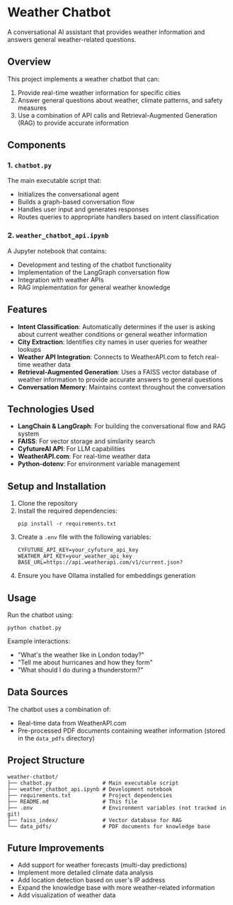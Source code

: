 # Weather Chatbot

A conversational AI assistant that provides weather information and answers general weather-related questions.

## Overview

This project implements a weather chatbot that can:
1. Provide real-time weather information for specific cities
2. Answer general questions about weather, climate patterns, and safety measures
3. Use a combination of API calls and Retrieval-Augmented Generation (RAG) to provide accurate information

## Components

### 1. `chatbot.py`

The main executable script that:
- Initializes the conversational agent
- Builds a graph-based conversation flow
- Handles user input and generates responses
- Routes queries to appropriate handlers based on intent classification

### 2. `weather_chatbot_api.ipynb`

A Jupyter notebook that contains:
- Development and testing of the chatbot functionality
- Implementation of the LangGraph conversation flow
- Integration with weather APIs
- RAG implementation for general weather knowledge

## Features

- **Intent Classification**: Automatically determines if the user is asking about current weather conditions or general weather information
- **City Extraction**: Identifies city names in user queries for weather lookups
- **Weather API Integration**: Connects to WeatherAPI.com to fetch real-time weather data
- **Retrieval-Augmented Generation**: Uses a FAISS vector database of weather information to provide accurate answers to general questions
- **Conversation Memory**: Maintains context throughout the conversation

## Technologies Used

- **LangChain & LangGraph**: For building the conversational flow and RAG system
- **FAISS**: For vector storage and similarity search
- **CyfutureAI API**: For LLM capabilities
- **WeatherAPI.com**: For real-time weather data
- **Python-dotenv**: For environment variable management

## Setup and Installation

1. Clone the repository
2. Install the required dependencies:
   ```
   pip install -r requirements.txt
   ```
3. Create a `.env` file with the following variables:
   ```
   CYFUTURE_API_KEY=your_cyfuture_api_key
   WEATHER_API_KEY=your_weather_api_key
   BASE_URL=https://api.weatherapi.com/v1/current.json?
   ```
4. Ensure you have Ollama installed for embeddings generation

## Usage

Run the chatbot using:
```
python chatbot.py
```

Example interactions:
- "What's the weather like in London today?"
- "Tell me about hurricanes and how they form"
- "What should I do during a thunderstorm?"

## Data Sources

The chatbot uses a combination of:
- Real-time data from WeatherAPI.com
- Pre-processed PDF documents containing weather information (stored in the `data_pdfs` directory)

## Project Structure

```
weather-chatbot/
├── chatbot.py                # Main executable script
├── weather_chatbot_api.ipynb # Development notebook
├── requirements.txt          # Project dependencies
├── README.md                 # This file
├── .env                      # Environment variables (not tracked in git)
├── faiss_index/              # Vector database for RAG
└── data_pdfs/                # PDF documents for knowledge base
```

## Future Improvements

- Add support for weather forecasts (multi-day predictions)
- Implement more detailed climate data analysis
- Add location detection based on user's IP address
- Expand the knowledge base with more weather-related information
- Add visualization of weather data
